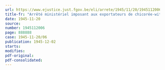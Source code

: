 ```yaml
---
url: https://www.ejustice.just.fgov.be/eli/arrete/1945/11/20/1945112006/justel
title-fr: "Arrêté ministériel imposant aux exportateurs de chicorée-witloof le paiement d'une garantie spéciale due à l'Office national des Débouchés agricoles et horticoles"
date: 1945-11-20
source:
number: 1945112006
page: 888888
case: 1945-11-20/06
publication: 1945-12-02
starts:
modifies:
pdf-original:
pdf-consolidated:
---
```


